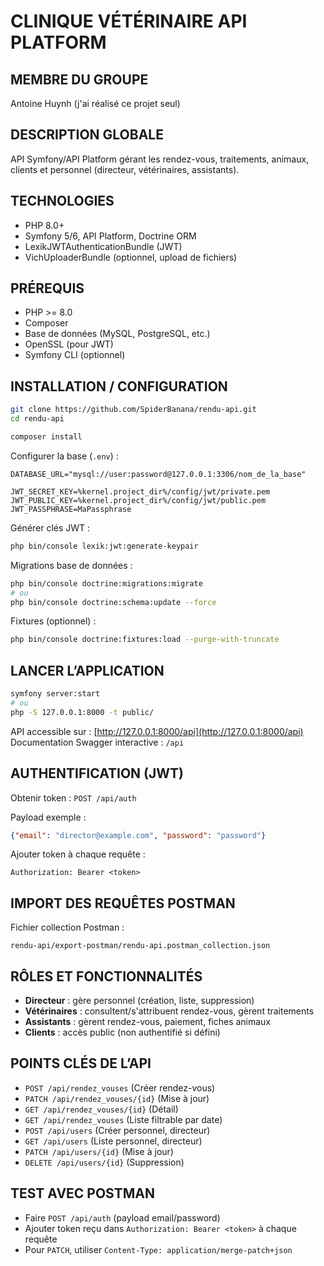 # CLINIQUE VÉTÉRINAIRE API PLATFORM

## MEMBRE DU GROUPE

Antoine Huynh (j'ai réalisé ce projet seul)

## DESCRIPTION GLOBALE

API Symfony/API Platform gérant les rendez-vous, traitements, animaux, clients et personnel (directeur, vétérinaires, assistants).

## TECHNOLOGIES

- PHP 8.0+
- Symfony 5/6, API Platform, Doctrine ORM
- LexikJWTAuthenticationBundle (JWT)
- VichUploaderBundle (optionnel, upload de fichiers)

## PRÉREQUIS

- PHP >= 8.0
- Composer
- Base de données (MySQL, PostgreSQL, etc.)
- OpenSSL (pour JWT)
- Symfony CLI (optionnel)

## INSTALLATION / CONFIGURATION

```bash
git clone https://github.com/SpiderBanana/rendu-api.git
cd rendu-api

composer install
```

Configurer la base (`.env`) :

```env
DATABASE_URL="mysql://user:password@127.0.0.1:3306/nom_de_la_base"

JWT_SECRET_KEY=%kernel.project_dir%/config/jwt/private.pem
JWT_PUBLIC_KEY=%kernel.project_dir%/config/jwt/public.pem
JWT_PASSPHRASE=MaPassphrase
```

Générer clés JWT :
```bash
php bin/console lexik:jwt:generate-keypair
```

Migrations base de données :
```bash
php bin/console doctrine:migrations:migrate
# ou
php bin/console doctrine:schema:update --force
```

Fixtures (optionnel) :
```bash
php bin/console doctrine:fixtures:load --purge-with-truncate
```

## LANCER L’APPLICATION

```bash
symfony server:start
# ou
php -S 127.0.0.1:8000 -t public/
```

API accessible sur : [http://127.0.0.1:8000/api](http://127.0.0.1:8000/api)  
Documentation Swagger interactive : `/api`

## AUTHENTIFICATION (JWT)

Obtenir token : `POST /api/auth`

Payload exemple :
```json
{"email": "director@example.com", "password": "password"}
```

Ajouter token à chaque requête :
```
Authorization: Bearer <token>
```

## IMPORT DES REQUÊTES POSTMAN

Fichier collection Postman :
```
rendu-api/export-postman/rendu-api.postman_collection.json
```

## RÔLES ET FONCTIONNALITÉS

- **Directeur** : gère personnel (création, liste, suppression)
- **Vétérinaires** : consultent/s'attribuent rendez-vous, gèrent traitements
- **Assistants** : gèrent rendez-vous, paiement, fiches animaux
- **Clients** : accès public (non authentifié si défini)

## POINTS CLÉS DE L’API

- `POST /api/rendez_vouses` (Créer rendez-vous)
- `PATCH /api/rendez_vouses/{id}` (Mise à jour)
- `GET /api/rendez_vouses/{id}` (Détail)
- `GET /api/rendez_vouses` (Liste filtrable par date)
- `POST /api/users` (Créer personnel, directeur)
- `GET /api/users` (Liste personnel, directeur)
- `PATCH /api/users/{id}` (Mise à jour)
- `DELETE /api/users/{id}` (Suppression)

## TEST AVEC POSTMAN

- Faire `POST /api/auth` (payload email/password)
- Ajouter token reçu dans `Authorization: Bearer <token>` à chaque requête
- Pour `PATCH`, utiliser `Content-Type: application/merge-patch+json`
